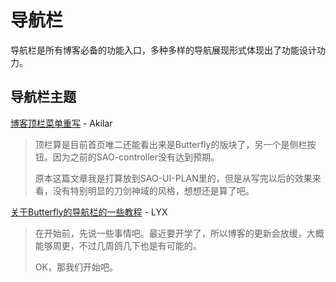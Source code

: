 # 导航栏

导航栏是所有博客必备的功能入口，多种多样的导航展现形式体现出了功能设计功力。

## 导航栏主题

[博客顶栏菜单重写](https://akilar.top/posts/eac2c3d0/) - Akilar

> 顶栏算是目前首页唯二还能看出来是Butterfly的版块了，另一个是侧栏按钮。因为之前的SAO-controller没有达到预期。
>
> 原本这篇文章我是打算放到SAO-UI-PLAN里的，但是从写完以后的效果来看，没有特别明显的刀剑神域的风格，想想还是算了吧。

[关于Butterfly的导航栏的一些教程](https://yisous.xyz/posts/895003b5/) - LYX

> 在开始前，先说一些事情吧。最近要开学了，所以博客的更新会放缓，大概能够周更，不过几周鸽几下也是有可能的。
>
> OK，那我们开始吧。
>